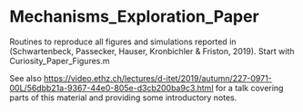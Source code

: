 # Mechanisms_Exploration_Paper

Routines to reproduce all figures and simulations reported in (Schwartenbeck, Passecker, Hauser, Kronbichler & Friston, 2019). Start with Curiosity_Paper_Figures.m 

See also https://video.ethz.ch/lectures/d-itet/2019/autumn/227-0971-00L/56dbb21a-9367-44e0-805e-d3cb200ba9c3.html for a talk covering parts of this material and providing some introductory notes.
